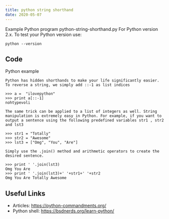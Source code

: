 ```yaml
---
title: python string shorthand
date: 2020-05-07
---
```

Example Python program python-string-shorthand.py
For Python version 2.x.
To test your Python version use:

    python --version


## Code

Python example

    Python has hidden shorthands to make your life significantly easier. To reverse a string, we simply add ::-1 as list indices
    
    >>> a =  "ilovepython" 
    >>> print a[::-1] 
    nohtypevoli
    
    The same trick can be applied to a list of integers as well. String manipulation is extremely easy in Python. For example, if you want to output a sentence using the following predefined variables str1 , str2 and lst3
    
    >>> str1 = "Totally"
    >>> str2 = "Awesome"
    >>> lst3 = ["Omg", "You", "Are"]
    
    Simply use the .join() method and arithmetic operators to create the desired sentence.
    
    >>> print ' '.join(lst3)
    Omg You Are
    >>> print ' '.join(lst3)+' '+str1+' '+str2
    Omg You Are Totally Awesome

## Useful Links

- Articles: https://python-commandments.org/
- Python shell: https://bsdnerds.org/learn-python/
